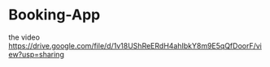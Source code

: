 # Booking-App
 
 the video
https://drive.google.com/file/d/1v18UShReERdH4ahIbkY8m9E5qQfDoorF/view?usp=sharing
